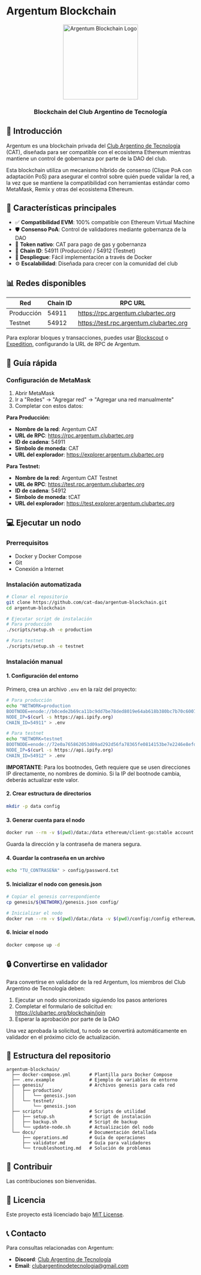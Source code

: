 # Argentum Blockchain

<div align="center">
    <img src="assets/argentum-logo.png" alt="Argentum Blockchain Logo" width="200"/>
    <h3>Blockchain del Club Argentino de Tecnología</h3>
</div>

## 🌟 Introducción

Argentum es una blockchain privada del [Club Argentino de Tecnología](https://clubartec.org) (CAT), diseñada para ser compatible con el ecosistema Ethereum mientras mantiene un control de gobernanza por parte de la DAO del club.

Esta blockchain utiliza un mecanismo híbrido de consenso (Clique PoA con adaptación PoS) para asegurar el control sobre quién puede validar la red, a la vez que se mantiene la compatibilidad con herramientas estándar como MetaMask, Remix y otras del ecosistema Ethereum.

## 🔑 Características principales

- ✅ **Compatibilidad EVM**: 100% compatible con Ethereum Virtual Machine
- 🛡️ **Consenso PoA**: Control de validadores mediante gobernanza de la DAO
- 🔄 **Token nativo**: CAT para pago de gas y gobernanza
- 🔗 **Chain ID**: 54911 (Producción) / 54912 (Testnet)
- 🚀 **Despliegue**: Fácil implementación a través de Docker
- ⚙️ **Escalabilidad**: Diseñada para crecer con la comunidad del club

## 📊 Redes disponibles

| Red | Chain ID | RPC URL | 
|-----|----------|---------|
| Producción | 54911 | https://rpc.argentum.clubartec.org |
| Testnet | 54912 | https://test.rpc.argentum.clubartec.org |

Para explorar bloques y transacciones, puedes usar [Blockscout](https://blockscout.com/) o [Expedition](https://expedition.dev/), configurando la URL de RPC de Argentum.

## 🚀 Guía rápida

### Configuración de MetaMask

1. Abrir MetaMask
2. Ir a "Redes" → "Agregar red" → "Agregar una red manualmente"
3. Completar con estos datos:

**Para Producción:**
- **Nombre de la red**: Argentum CAT
- **URL de RPC**: https://rpc.argentum.clubartec.org
- **ID de cadena**: 54911
- **Símbolo de moneda**: CAT
- **URL del explorador**: https://explorer.argentum.clubartec.org

**Para Testnet:**
- **Nombre de la red**: Argentum CAT Testnet
- **URL de RPC**: https://test.rpc.argentum.clubartec.org
- **ID de cadena**: 54912
- **Símbolo de moneda**: tCAT
- **URL del explorador**: https://test.explorer.argentum.clubartec.org

## 💻 Ejecutar un nodo

### Prerrequisitos

- Docker y Docker Compose
- Git
- Conexión a Internet

### Instalación automatizada

```bash
# Clonar el repositorio
git clone https://github.com/cat-dao/argentum-blockchain.git
cd argentum-blockchain

# Ejecutar script de instalación
# Para producción
./scripts/setup.sh -e production

# Para testnet
./scripts/setup.sh -e testnet
```

### Instalación manual

#### 1. Configuración del entorno

Primero, crea un archivo `.env` en la raíz del proyecto:

```bash
# Para producción
echo "NETWORK=production
BOOTNODE=enode://b0cede2b69ca11bc9dd7be78ded8019e64ab618b380bc7b70c6007884bcf2e86dfebf6ba5e7a628d774e41114f7e3a75a9a9e087ce8f6160588b467e4487bc29@98.81.94.105:30303
NODE_IP=$(curl -s https://api.ipify.org)
CHAIN_ID=54911" > .env

# Para testnet
echo "NETWORK=testnet
BOOTNODE=enode://72e0a765862053d09ad292d56fa78365fe0814153be7e2246e8efd88b0ab9edd3cb9f67c1b9ce6bc6e4e989d3142852aae04340c368c47eb9afbd8b5e16c1de9@98.81.94.106:30303
NODE_IP=$(curl -s https://api.ipify.org)
CHAIN_ID=54912" > .env
```

**IMPORTANTE**: Para los bootnodes, Geth requiere que se usen direcciones IP directamente, no nombres de dominio. Si la IP del bootnode cambia, deberás actualizar este valor.

#### 2. Crear estructura de directorios

```bash
mkdir -p data config
```

#### 3. Generar cuenta para el nodo

```bash
docker run --rm -v $(pwd)/data:/data ethereum/client-go:stable account new --datadir /data
```

Guarda la dirección y la contraseña de manera segura.

#### 4. Guardar la contraseña en un archivo

```bash
echo "TU_CONTRASEÑA" > config/password.txt
```

#### 5. Inicializar el nodo con genesis.json

```bash
# Copiar el genesis correspondiente
cp genesis/${NETWORK}/genesis.json config/

# Inicializar el nodo
docker run --rm -v $(pwd)/data:/data -v $(pwd)/config:/config ethereum/client-go:stable init --datadir /data /config/genesis.json
```

#### 6. Iniciar el nodo

```bash
docker compose up -d
```

## 🔒 Convertirse en validador

Para convertirse en validador de la red Argentum, los miembros del Club Argentino de Tecnología deben:

1. Ejecutar un nodo sincronizado siguiendo los pasos anteriores
2. Completar el formulario de solicitud en: https://clubartec.org/blockchain/join
3. Esperar la aprobación por parte de la DAO

Una vez aprobada la solicitud, tu nodo se convertirá automáticamente en validador en el próximo ciclo de actualización.

## 📝 Estructura del repositorio

```
argentum-blockchain/
  ├── docker-compose.yml       # Plantilla para Docker Compose
  ├── .env.example             # Ejemplo de variables de entorno
  ├── genesis/                 # Archivos genesis para cada red
  │   ├── production/
  │   │   └── genesis.json
  │   └── testnet/
  │       └── genesis.json
  ├── scripts/                 # Scripts de utilidad
  │   ├── setup.sh             # Script de instalación
  │   ├── backup.sh            # Script de backup
  │   └── update-node.sh       # Actualización del nodo
  └── docs/                    # Documentación detallada
      ├── operations.md        # Guía de operaciones
      ├── validator.md         # Guía para validadores
      └── troubleshooting.md   # Solución de problemas
```

## 🤝 Contribuir

Las contribuciones son bienvenidas. 

## 📄 Licencia

Este proyecto está licenciado bajo [MIT License](LICENSE).

## 📞 Contacto

Para consultas relacionadas con Argentum:
- **Discord**: [Club Argentino de Tecnología](https://discord.gg/DdSZxmr6Ay)
- **Email**: clubargentinodetecnologia@gmail.com